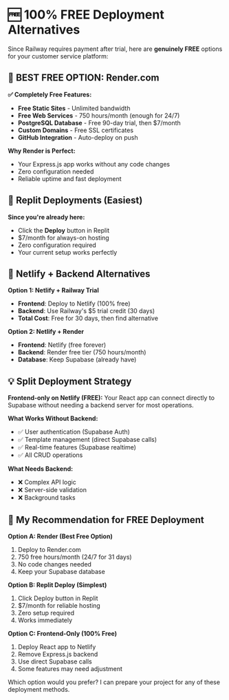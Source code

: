 # 🆓 **100% FREE Deployment Alternatives**

Since Railway requires payment after trial, here are **genuinely FREE** options for your customer service platform:

## 🎯 **BEST FREE OPTION: Render.com**

**✅ Completely Free Features:**
- **Free Static Sites** - Unlimited bandwidth
- **Free Web Services** - 750 hours/month (enough for 24/7)
- **PostgreSQL Database** - Free 90-day trial, then $7/month
- **Custom Domains** - Free SSL certificates
- **GitHub Integration** - Auto-deploy on push

**Why Render is Perfect:**
- Your Express.js app works without any code changes
- Zero configuration needed
- Reliable uptime and fast deployment

## 🚀 **Replit Deployments** (Easiest)

**Since you're already here:**
- Click the **Deploy** button in Replit
- $7/month for always-on hosting
- Zero configuration required
- Your current setup works perfectly

## 🌟 **Netlify + Backend Alternatives**

**Option 1: Netlify + Railway Trial**
- **Frontend**: Deploy to Netlify (100% free)
- **Backend**: Use Railway's $5 trial credit (30 days)
- **Total Cost**: Free for 30 days, then find alternative

**Option 2: Netlify + Render**
- **Frontend**: Netlify (free forever)
- **Backend**: Render free tier (750 hours/month)
- **Database**: Keep Supabase (already have)

## 💡 **Split Deployment Strategy**

**Frontend-only on Netlify (FREE):**
Your React app can connect directly to Supabase without needing a backend server for most operations.

**What Works Without Backend:**
- ✅ User authentication (Supabase Auth)
- ✅ Template management (direct Supabase calls)
- ✅ Real-time features (Supabase realtime)
- ✅ All CRUD operations

**What Needs Backend:**
- ❌ Complex API logic
- ❌ Server-side validation
- ❌ Background tasks

## 🎁 **My Recommendation for FREE Deployment**

**Option A: Render (Best Free Option)**
1. Deploy to Render.com
2. 750 free hours/month (24/7 for 31 days)
3. No code changes needed
4. Keep your Supabase database

**Option B: Replit Deploy (Simplest)**
1. Click Deploy button in Replit
2. $7/month for reliable hosting
3. Zero setup required
4. Works immediately

**Option C: Frontend-Only (100% Free)**
1. Deploy React app to Netlify
2. Remove Express.js backend
3. Use direct Supabase calls
4. Some features may need adjustment

Which option would you prefer? I can prepare your project for any of these deployment methods.